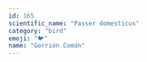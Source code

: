 ```yaml
---
id: 165
scientific_name: "Passer domesticus"
category: "bird"
emoji: "🐦"
name: "Gorrión Común"
---
```

